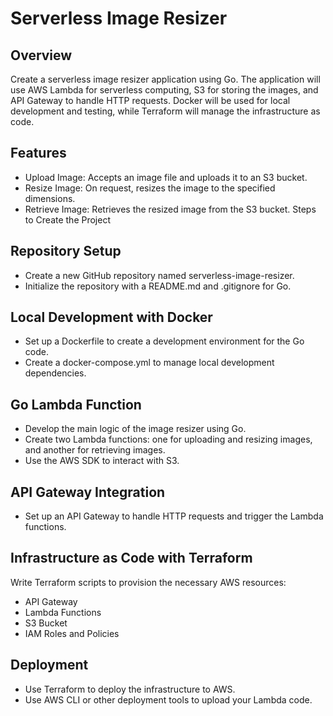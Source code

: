 # Serverless Image Resizer

## Overview
Create a serverless image resizer application using Go. The application will use AWS Lambda for serverless computing, S3 for storing the images, and API Gateway to handle HTTP requests. Docker will be used for local development and testing, while Terraform will manage the infrastructure as code.

## Features
- Upload Image: Accepts an image file and uploads it to an S3 bucket.
- Resize Image: On request, resizes the image to the specified dimensions.
- Retrieve Image: Retrieves the resized image from the S3 bucket.
Steps to Create the Project
## Repository Setup
- Create a new GitHub repository named serverless-image-resizer.
- Initialize the repository with a README.md and .gitignore for Go.
## Local Development with Docker
- Set up a Dockerfile to create a development environment for the Go code.
- Create a docker-compose.yml to manage local development dependencies.
## Go Lambda Function
- Develop the main logic of the image resizer using Go.
- Create two Lambda functions: one for uploading and resizing images, and another for retrieving images.
- Use the AWS SDK to interact with S3.
## API Gateway Integration
- Set up an API Gateway to handle HTTP requests and trigger the Lambda functions.
## Infrastructure as Code with Terraform
Write Terraform scripts to provision the necessary AWS resources:
- API Gateway
- Lambda Functions
- S3 Bucket
- IAM Roles and Policies
## Deployment
- Use Terraform to deploy the infrastructure to AWS.
- Use AWS CLI or other deployment tools to upload your Lambda code.